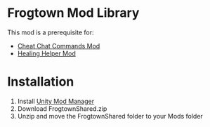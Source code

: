 # Frogtown Mod Library
This mod is a prerequisite for:
- [Cheat Chat Commands Mod](https://github.com/ToyDragon/ROR2ModChatCommandCheats)
- [Healing Helper Mod](https://github.com/ToyDragon/ROR2ModHealingHelper)

# Installation
1. Install [Unity Mod Manager](https://www.nexusmods.com/site/mods/21/)
2. Download FrogtownShared.zip
3. Unzip and move the FrogtownShared folder to your Mods folder
